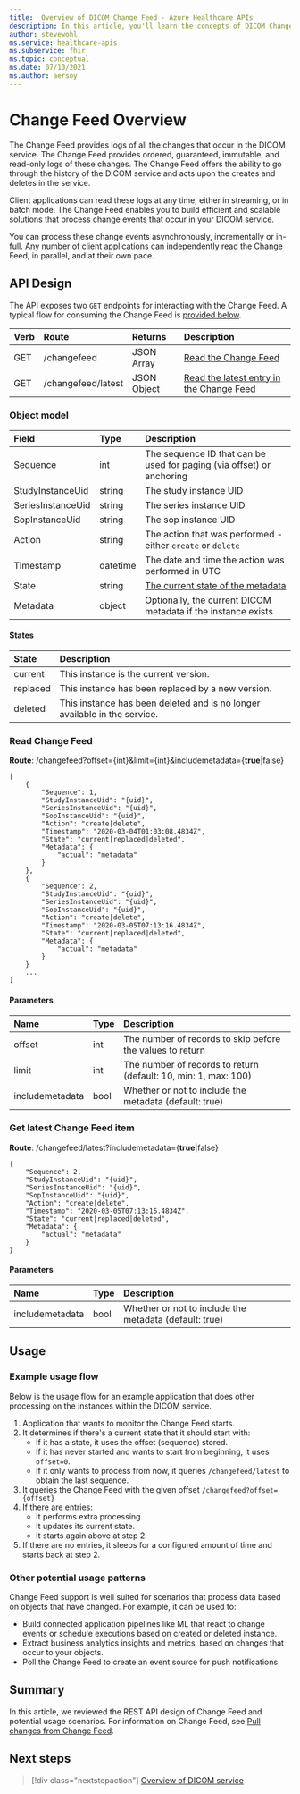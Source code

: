 ```yaml
---
title:  Overview of DICOM Change Feed - Azure Healthcare APIs
description: In this article, you'll learn the concepts of DICOM Change Feed.
author: stevewohl
ms.service: healthcare-apis
ms.subservice: fhir
ms.topic: conceptual
ms.date: 07/10/2021
ms.author: aersoy
---
```


# Change Feed Overview

The Change Feed provides logs of all the changes that occur in the DICOM service. The Change Feed provides ordered, guaranteed, immutable, and read-only logs of these changes. The Change Feed offers the ability to go through the history of the DICOM service and acts upon the creates and deletes in the service.

Client applications can read these logs at any time, either in streaming, or in batch mode. The Change Feed enables you to build efficient and scalable solutions that process change events that occur in your DICOM service.

You can process these change events asynchronously, incrementally or in-full. Any number of client applications can independently read the Change Feed, in parallel, and at their own pace.

## API Design

The API exposes two `GET` endpoints for interacting with the Change Feed. A typical flow for consuming the Change Feed is [provided below](#example-usage-flow).

Verb | Route              | Returns     | Description
:--- | :----------------- | :---------- | :---
GET  | /changefeed        | JSON Array  | [Read the Change Feed](#read-change-feed)
GET  | /changefeed/latest | JSON Object | [Read the latest entry in the Change Feed](#get-latest-change-feed-item)

### Object model

Field               | Type      | Description
:------------------ | :-------- | :---
Sequence            | int       | The sequence ID that can be used for paging (via offset) or anchoring
StudyInstanceUid    | string    | The study instance UID
SeriesInstanceUid   | string    | The series instance UID
SopInstanceUid      | string    | The sop instance UID
Action              | string    | The action that was performed - either `create` or `delete`
Timestamp           | datetime  | The date and time the action was performed in UTC
State               | string    | [The current state of the metadata](#states)
Metadata            | object    | Optionally, the current DICOM metadata if the instance exists

#### States

State    | Description
:------- | :---
current  | This instance is the current version.
replaced | This instance has been replaced by a new version.
deleted  | This instance has been deleted and is no longer available in the service.

### Read Change Feed

**Route**: /changefeed?offset={int}&limit={int}&includemetadata={**true**|false}
```
[
    {
        "Sequence": 1,
        "StudyInstanceUid": "{uid}",
        "SeriesInstanceUid": "{uid}",
        "SopInstanceUid": "{uid}",
        "Action": "create|delete",
        "Timestamp": "2020-03-04T01:03:08.4834Z",
        "State": "current|replaced|deleted",
        "Metadata": {
            "actual": "metadata"
        }
    },
    {
        "Sequence": 2,
        "StudyInstanceUid": "{uid}",
        "SeriesInstanceUid": "{uid}",
        "SopInstanceUid": "{uid}",
        "Action": "create|delete",
        "Timestamp": "2020-03-05T07:13:16.4834Z",
        "State": "current|replaced|deleted",
        "Metadata": {
            "actual": "metadata"
        }
    }
    ...
]
```
#### Parameters

Name            | Type | Description
:-------------- | :--- | :---
offset          | int  | The number of records to skip before the values to return
limit           | int  | The number of records to return (default: 10, min: 1, max: 100)
includemetadata | bool | Whether or not to include the metadata (default: true)

### Get latest Change Feed item

**Route**: /changefeed/latest?includemetadata={**true**|false}

```
{
    "Sequence": 2,
    "StudyInstanceUid": "{uid}",
    "SeriesInstanceUid": "{uid}",
    "SopInstanceUid": "{uid}",
    "Action": "create|delete",
    "Timestamp": "2020-03-05T07:13:16.4834Z",
    "State": "current|replaced|deleted",
    "Metadata": {
        "actual": "metadata"
    }
}
```

#### Parameters

Name            | Type | Description
:-------------- | :--- | :---
includemetadata | bool | Whether or not to include the metadata (default: true)

## Usage

### Example usage flow

Below is the usage flow for an example application that does other processing on the instances within the DICOM service.

1. Application that wants to monitor the Change Feed starts.
2. It determines if there's a current state that it should start with:
   * If it has a state, it uses the offset (sequence) stored.
   * If it has never started and wants to start from beginning, it uses `offset=0`.  
   * If it only wants to process from now, it queries `/changefeed/latest` to obtain the last sequence.
3. It queries the Change Feed with the given offset `/changefeed?offset={offset}`
4. If there are entries:
   * It performs extra processing.  
   * It updates its current state.  
   * It starts again above at step 2.
5. If there are no entries, it sleeps for a configured amount of time and starts back at step 2.

### Other potential usage patterns

Change Feed support is well suited for scenarios that process data based on objects that have changed. For example, it can be used to:

* Build connected application pipelines like ML that react to change events or schedule executions based on created or deleted instance.
* Extract business analytics insights and metrics, based on changes that occur to your objects.
* Poll the Change Feed to create an event source for push notifications.

## Summary

In this article, we reviewed the REST API design of Change Feed and potential usage scenarios. For information on Change Feed, see [Pull changes from Change Feed](pull-dicom-changes-from-change-feed.md).

## Next steps

>[!div class="nextstepaction"]
>[Overview of DICOM service](dicom-services-overview.md)

